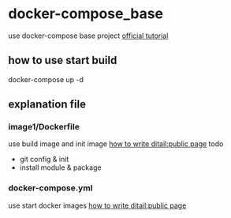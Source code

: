 # docker-compose_base
use docker-compose base project
[official tutorial](https://docs.docker.jp/compose/gettingstarted.html#id2)


## how to use start build
docker-compose up -d

## explanation file
### image1/Dockerfile
use build image and init image
[how to write ditail:public page](https://docs.docker.jp/engine/reference/builder.html)
todo
- git config & init
- install module & package

### docker-compose.yml
use start docker images
[how to write ditail:public page](https://docs.docker.jp/compose/compose-file/compose-file-v3.html)

